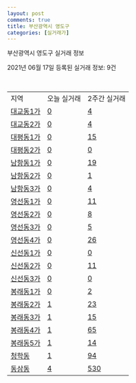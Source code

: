 ```yaml
---
layout: post
comments: true
title: 부산광역시 영도구
categories: [실거래가]
---
```


부산광역시 영도구 실거래 정보

2021년 06월 17일 등록된 실거래 정보: 9건

<script type="text/javascript">
  google.charts.load('current', {'packages':['corechart']});
  google.charts.setOnLoadCallback(drawChart);

  function drawChart() {
    var data = google.visualization.arrayToDataTable([['거래일', '매매', '전월세', '전매'], ['2021-02', 0, 9, 1], ['2021-03', 12, 21, 8], ['2021-04', 215, 82, 38], ['2021-05', 260, 102, 34], ['2021-06', 22, 45, 2]]);

    var options = {
      title: '최근 유형별 거래량 추이',
      legend: { position: 'bottom' }
    };

    var chart = new google.visualization.LineChart(document.getElementById('columnchart_material'));
    chart.draw(data, (options));
  }
</script>

<div id="columnchart_material" style="width: 450px; margin-left: -35px"></div>
<br>
<table class="sortable">
  <tr>
    <td>지역</td>
    <td>오늘 실거래</td>
    <td>2주간 실거래</td>
  </tr>

  
  <tr class="item">
    <td><a href="2620010100.html">대교동1가</a></td>
    <td><a href="2620010100.html">0</a></td>
    <td><a href="2620010100.html">4</a></td>
  </tr>
    

  <tr class="item">
    <td><a href="2620010200.html">대교동2가</a></td>
    <td><a href="2620010200.html">0</a></td>
    <td><a href="2620010200.html">4</a></td>
  </tr>
    

  <tr class="item">
    <td><a href="2620010300.html">대평동1가</a></td>
    <td><a href="2620010300.html">0</a></td>
    <td><a href="2620010300.html">15</a></td>
  </tr>
    

  <tr class="item">
    <td><a href="2620010400.html">대평동2가</a></td>
    <td><a href="2620010400.html">0</a></td>
    <td><a href="2620010400.html">0</a></td>
  </tr>
    

  <tr class="item">
    <td><a href="2620010500.html">남항동1가</a></td>
    <td><a href="2620010500.html">0</a></td>
    <td><a href="2620010500.html">19</a></td>
  </tr>
    

  <tr class="item">
    <td><a href="2620010600.html">남항동2가</a></td>
    <td><a href="2620010600.html">0</a></td>
    <td><a href="2620010600.html">1</a></td>
  </tr>
    

  <tr class="item">
    <td><a href="2620010700.html">남항동3가</a></td>
    <td><a href="2620010700.html">0</a></td>
    <td><a href="2620010700.html">4</a></td>
  </tr>
    

  <tr class="item">
    <td><a href="2620010800.html">영선동1가</a></td>
    <td><a href="2620010800.html">0</a></td>
    <td><a href="2620010800.html">11</a></td>
  </tr>
    

  <tr class="item">
    <td><a href="2620010900.html">영선동2가</a></td>
    <td><a href="2620010900.html">0</a></td>
    <td><a href="2620010900.html">8</a></td>
  </tr>
    

  <tr class="item">
    <td><a href="2620011000.html">영선동3가</a></td>
    <td><a href="2620011000.html">0</a></td>
    <td><a href="2620011000.html">5</a></td>
  </tr>
    

  <tr class="item">
    <td><a href="2620011100.html">영선동4가</a></td>
    <td><a href="2620011100.html">0</a></td>
    <td><a href="2620011100.html">26</a></td>
  </tr>
    

  <tr class="item">
    <td><a href="2620011200.html">신선동1가</a></td>
    <td><a href="2620011200.html">0</a></td>
    <td><a href="2620011200.html">0</a></td>
  </tr>
    

  <tr class="item">
    <td><a href="2620011300.html">신선동2가</a></td>
    <td><a href="2620011300.html">0</a></td>
    <td><a href="2620011300.html">11</a></td>
  </tr>
    

  <tr class="item">
    <td><a href="2620011400.html">신선동3가</a></td>
    <td><a href="2620011400.html">0</a></td>
    <td><a href="2620011400.html">0</a></td>
  </tr>
    

  <tr class="item">
    <td><a href="2620011500.html">봉래동1가</a></td>
    <td><a href="2620011500.html">0</a></td>
    <td><a href="2620011500.html">2</a></td>
  </tr>
    

  <tr class="item">
    <td><a href="2620011600.html">봉래동2가</a></td>
    <td><a href="2620011600.html">1</a></td>
    <td><a href="2620011600.html">23</a></td>
  </tr>
    

  <tr class="item">
    <td><a href="2620011700.html">봉래동3가</a></td>
    <td><a href="2620011700.html">1</a></td>
    <td><a href="2620011700.html">15</a></td>
  </tr>
    

  <tr class="item">
    <td><a href="2620011800.html">봉래동4가</a></td>
    <td><a href="2620011800.html">1</a></td>
    <td><a href="2620011800.html">65</a></td>
  </tr>
    

  <tr class="item">
    <td><a href="2620011900.html">봉래동5가</a></td>
    <td><a href="2620011900.html">1</a></td>
    <td><a href="2620011900.html">14</a></td>
  </tr>
    

  <tr class="item">
    <td><a href="2620012000.html">청학동</a></td>
    <td><a href="2620012000.html">1</a></td>
    <td><a href="2620012000.html">94</a></td>
  </tr>
    

  <tr class="item">
    <td><a href="2620012100.html">동삼동</a></td>
    <td><a href="2620012100.html">4</a></td>
    <td><a href="2620012100.html">530</a></td>
  </tr>
    


</table>


    